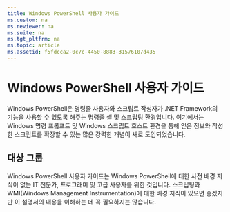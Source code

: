 ```yaml
---
title: Windows PowerShell 사용자 가이드
ms.custom: na
ms.reviewer: na
ms.suite: na
ms.tgt_pltfrm: na
ms.topic: article
ms.assetid: f5fdcca2-0c7c-4450-8883-31576107d435
---
```

# Windows PowerShell 사용자 가이드
Windows PowerShell은 명령줄 사용자와 스크립트 작성자가 .NET Framework의 기능을 사용할 수 있도록 해주는 명령줄 셸 및 스크립팅 환경입니다. 여기에서는 Windows 명령 프롬프트 및 Windows 스크립트 호스트 환경을 통해 얻은 정보와 작성한 스크립트를 확장할 수 있는 많은 강력한 개념이 새로 도입되었습니다.

## 대상 그룹
Windows PowerShell 사용자 가이드는 Windows PowerShell에 대한 사전 배경 지식이 없는 IT 전문가, 프로그래머 및 고급 사용자를 위한 것입니다. 스크립팅과 WMI(Windows Management Instrumentation)에 대한 배경 지식이 있으면 좋겠지만 이 설명서의 내용을 이해하는 데 꼭 필요하지는 않습니다.



<!--HONumber=Apr16_HO1-->


